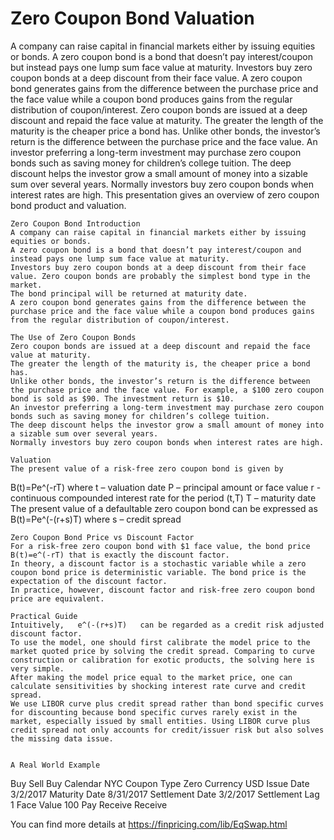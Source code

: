 # Zero Coupon Bond Valuation

A company can raise capital in financial markets either by issuing equities or bonds. A zero coupon bond is a bond that doesn’t pay interest/coupon but instead pays one lump sum face value at maturity. Investors buy zero coupon bonds at a deep discount from their face value. A zero coupon bond generates gains from the difference between the purchase price and the face value while a coupon bond produces gains from the regular distribution of coupon/interest.
Zero coupon bonds are issued at a deep discount and repaid the face value at maturity. The greater the length of the maturity is the cheaper price a bond has. Unlike other bonds, the investor’s return is the difference between the purchase price and the face value. An investor preferring a long-term investment may purchase zero coupon bonds such as saving money for children’s college tuition. The deep discount helps the investor grow a small amount of money into a sizable sum over several years. Normally investors buy zero coupon bonds when interest rates are high. This presentation gives an overview of zero coupon bond product and valuation. 

	Zero Coupon Bond Introduction
	A company can raise capital in financial markets either by issuing equities or bonds. 
	A zero coupon bond is a bond that doesn’t pay interest/coupon and instead pays one lump sum face value at maturity. 
	Investors buy zero coupon bonds at a deep discount from their face value. Zero coupon bonds are probably the simplest bond type in the market.
	The bond principal will be returned at maturity date.
	A zero coupon bond generates gains from the difference between the purchase price and the face value while a coupon bond produces gains from the regular distribution of coupon/interest.

	The Use of Zero Coupon Bonds
	Zero coupon bonds are issued at a deep discount and repaid the face value at maturity.
	The greater the length of the maturity is, the cheaper price a bond has.
	Unlike other bonds, the investor’s return is the difference between the purchase price and the face value. For example, a $100 zero coupon bond is sold as $90. The investment return is $10.
	An investor preferring a long-term investment may purchase zero coupon bonds such as saving money for children’s college tuition.
	The deep discount helps the investor grow a small amount of money into a sizable sum over several years.
	Normally investors buy zero coupon bonds when interest rates are high.

	Valuation
	The present value of a risk-free zero coupon bond is given by
B(t)=Pe^(-rT)
where
	t – valuation date
P – principal amount or face value
	r - continuous compounded interest rate for the period (t,T)
	T – maturity date
	The present value of a defaultable zero coupon bond can be expressed as
B(t)=Pe^(-(r+s)T)
where
s – credit spread

	Zero Coupon Bond Price vs Discount Factor
	For a risk-free zero coupon bond with $1 face value, the bond price B(t)=e^(-rT) that is exactly the discount factor.
	In theory, a discount factor is a stochastic variable while a zero coupon bond price is deterministic variable. The bond price is the expectation of the discount factor.
	In practice, however, discount factor and risk-free zero coupon bond price are equivalent.

	Practical Guide
	Intuitively,   e^(-(r+s)T)   can be regarded as a credit risk adjusted discount factor.
	To use the model, one should first calibrate the model price to the market quoted price by solving the credit spread. Comparing to curve construction or calibration for exotic products, the solving here is very simple.
	After making the model price equal to the market price, one can calculate sensitivities by shocking interest rate curve and credit spread.
	We use LIBOR curve plus credit spread rather than bond specific curves for discounting because bond specific curves rarely exist in the market, especially issued by small entities. Using LIBOR curve plus credit spread not only accounts for credit/issuer risk but also solves the missing data issue.

 
	A Real World Example
Buy Sell	Buy
Calendar	NYC
Coupon Type	Zero
Currency	USD
Issue Date	3/2/2017
Maturity Date	8/31/2017
Settlement Date	3/2/2017
Settlement Lag	1
Face Value	100
Pay Receive	Receive


You can find more details at
https://finpricing.com/lib/EqSwap.html


